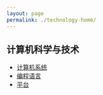 ```yaml
---
layout: page
permalink: ./technology-home/
---
```


## 计算机科学与技术
* [计算机系统](./compute-system/)
* [编程语言](./program-language)
* [平台](./platform/)